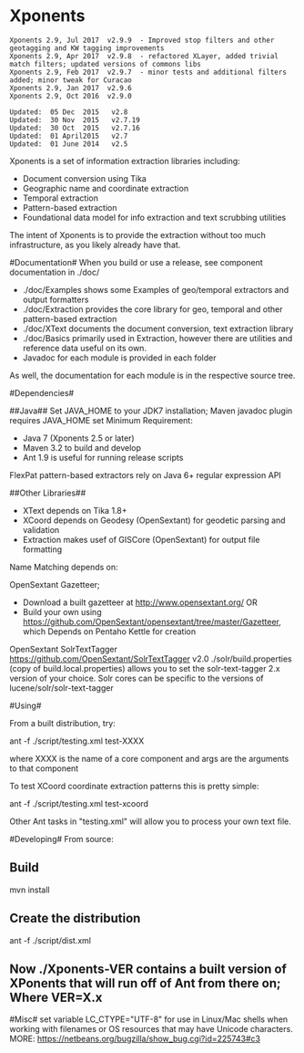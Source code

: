 Xponents
========
    Xponents 2.9, Jul 2017  v2.9.9  - Improved stop filters and other geotagging and KW tagging improvements
    Xponents 2.9, Apr 2017  v2.9.8  - refactored XLayer, added trivial match filters; updated versions of commons libs
    Xponents 2.9, Feb 2017  v2.9.7  - minor tests and additional filters added; minor tweak for Curacao
    Xponents 2.9, Jan 2017  v2.9.6
    Xponents 2.9, Oct 2016  v2.9.0

    Updated:  05 Dec  2015   v2.8
    Updated:  30 Nov  2015   v2.7.19
    Updated:  30 Oct  2015   v2.7.16
    Updated:  01 April2015   v2.7
    Updated:  01 June 2014   v2.5

Xponents is a set of information extraction libraries including:

* Document conversion using Tika
* Geographic name and coordinate extraction
* Temporal extraction
* Pattern-based extraction
* Foundational data model for info extraction and text scrubbing utilities

The intent of Xponents is to provide the extraction without too much infrastructure, as you likely already have that.

#Documentation#
When you build or use a release, see component documentation in ./doc/
* ./doc/Examples  shows some Examples of geo/temporal extractors and output formatters
* ./doc/Extraction provides the core library for geo, temporal and other pattern-based extraction
* ./doc/XText  documents the document conversion, text extraction library
* ./doc/Basics primarily used in Extraction, however there are utilities and reference data useful on its own.
* Javadoc for each module is provided in each folder
 
As well, the documentation for each module is in the respective source tree.

#Dependencies#

##Java##
Set JAVA_HOME to your JDK7 installation;  Maven javadoc plugin requires JAVA_HOME set
Minimum Requirement: 
- Java 7  (Xponents 2.5 or later)
- Maven 3.2 to build and develop
- Ant 1.9 is useful for running release scripts
 
FlexPat pattern-based extractors rely on Java 6+ regular expression API

##Other Libraries##
- XText depends on Tika 1.8+
- XCoord depends on Geodesy (OpenSextant) for geodetic parsing and validation 
- Extraction makes usef of GISCore (OpenSextant) for output file formatting

Name Matching depends on:

  OpenSextant Gazetteer;
  * Download a built gazetteer at  http://www.opensextant.org/
  OR
  * Build  your own using https://github.com/OpenSextant/opensextant/tree/master/Gazetteer, which Depends on Pentaho Kettle for creation

  OpenSextant SolrTextTagger
  https://github.com/OpenSextant/SolrTextTagger v2.0
  ./solr/build.properties (copy of build.local.properties) allows you to set the solr-text-tagger 2.x version of your choice.
  Solr cores can be specific to the versions of lucene/solr/solr-text-tagger
  


#Using#

From a built distribution, try:

  ant -f ./script/testing.xml  test-XXXX     <args>

where XXXX is the name of a core component and args are the arguments to that component

To test XCoord coordinate extraction patterns this is pretty simple:

  ant -f ./script/testing.xml  test-xcoord

Other Ant tasks in "testing.xml" will allow you to process your own text file.


#Developing#
From source:

  ## Build
  mvn install 

  ## Create the distribution
  ant -f ./script/dist.xml

  ## Now ./Xponents-VER  contains a built version of XPonents that will run off of Ant from there on; Where VER=X.x

#Misc#
set variable LC_CTYPE="UTF-8" for use in Linux/Mac shells when working with filenames or OS resources 
that may have Unicode characters. MORE: https://netbeans.org/bugzilla/show_bug.cgi?id=225743#c3
